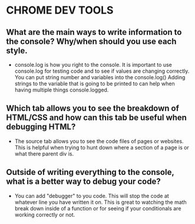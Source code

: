 # CHROME DEV TOOLS

## What are the main ways to write information to the console? Why/when should you use each style.

*  console.log is how you right to the console. It is important to use console.log for testing code and to see if values are changing correctly. You can put string number and variables into the console.log() Adding strings to the variable that is going to be printed to can help when having multiple things console.logged.

## Which tab allows you to see the breakdown of HTML/CSS and how can this tab be useful when debugging HTML?

*   The source tab allows you to see the code files of pages or websites. This is helpful when trying to hunt down where a section of a page is or what there parent div is.

## Outside of writing everything to the console, what is a better way to debug your code?

*  You can add "debugger" to you code. This will stop the code at whatever line you have written it on. This is great to watching the math break down inside of a function or for seeing if your conditionals are working correctly or not.
